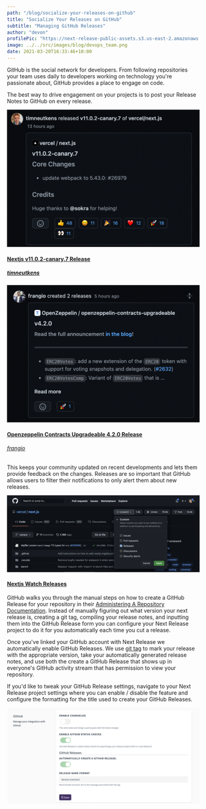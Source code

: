 ```yaml
---
path: "/blog/socialize-your-releases-on-github"
title: "Socialize Your Releases on GitHub"
subtitle: "Managing GitHub Releases"
author: "devon"
profilePic: "https://next-release-public-assets.s3.us-east-2.amazonaws.com/devon_profile_pic.png"
image: ../../src/images/blog/devops_team.png
date: 2021-03-20T16:33:46+10:00
---
```


GitHub is the social network for developers.
From following repositories your team uses daily to
developers working on technology you're passionate about,
GitHub provides a place to engage on code.

The best way to drive engagement on your projects is to
post your Release Notes to GitHub on every release.

<div class="flex">
    <div class="w-1/2 mr-12">
        <img alt="Nextjs" src="../../src/images/blog/github_releases/nextjs_1102canary7_release.png">
        <h4 class='text-center'><a class='text-sm' href='https://github.com/vercel/next.js/releases/tag/v11.0.2-canary.7'>Nextjs v11.0.2-canary.7 Release</a></h4>
        <h5 class='text-center'><a class='text-xs' href='https://github.com/timneutkens'>timneutkens</a></h5>
    </div>
    <div class="w-1/2 mr-12">
        <img alt="Openzeppelin Contracts Upgradeable 4.2.0 Release" src="../../src/images/blog/github_releases/openzeppelin_420_release.png">
        <h4 class='text-center'><a class='text-sm' href='https://github.com/OpenZeppelin/openzeppelin-contracts-upgradeable/releases/tag/v4.2.0'>Openzeppelin Contracts Upgradeable 4.2.0 Release</a></h4>
        <h6 class='text-center'><a class='text-xs' href='https://github.com/frangio'>frangio</a></h6>
    </div>
</div>

This keeps your community updated on recent developments and
lets them provide feedback on the changes. Releases are
so important that GitHub allows users to filter their notifications
to only alert them about new releases.

<div>
    <img alt="GitHub Watch Releases" src="../../src/images/blog/github_releases/watch_github_releases.png">
    <h4 class='text-center'><a href='https://github.com/vercel/next.js'>Nextjs Watch Releases</a></h4>
</div>

GitHub walks you through the manual steps on how to create a GitHub Release for your repository
in their [Administering A Repository Documentation](https://docs.github.com/en/github/administering-a-repository/releasing-projects-on-github/about-releases).
Instead of manually figuring out what version your next
release is, creating a git tag, compiling your release notes,
and inputting them into the GitHub Release form you can
configure your Next Release project to do it for you
automatically each time you cut a release.

Once you've linked your GitHub account with Next Release
we automatically enable GitHub Releases. We use
[git tag](/blog/mark-releases-with-git-tags)
to mark your release with the appropriate version,
take your automatically generated release notes, and
use both the create a GitHub Release that shows up
in everyone's GitHub activity stream that has permission
to view your repository.

If you'd like to tweak your
GitHub Release settings, navigate to your Next Release
project settings where you can enable / disable the feature
and configure the formatting for the title used
to create your GitHub Releases.

![GitHub Releases Project Configuration](../../src/images/blog/github_releases/github_releases_configuration.png)
